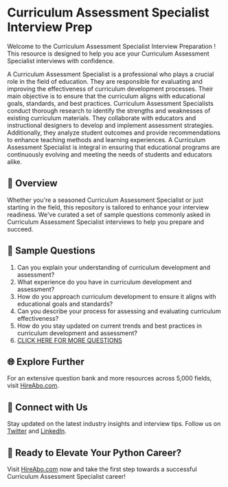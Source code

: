 # Curriculum Assessment Specialist Interview Prep

Welcome to the Curriculum Assessment Specialist Interview Preparation ! This resource is designed to help you ace your Curriculum Assessment Specialist interviews with confidence.

A Curriculum Assessment Specialist is a professional who plays a crucial role in the field of education. They are responsible for evaluating and improving the effectiveness of curriculum development processes. Their main objective is to ensure that the curriculum aligns with educational goals, standards, and best practices. Curriculum Assessment Specialists conduct thorough research to identify the strengths and weaknesses of existing curriculum materials. They collaborate with educators and instructional designers to develop and implement assessment strategies. Additionally, they analyze student outcomes and provide recommendations to enhance teaching methods and learning experiences. A Curriculum Assessment Specialist is integral in ensuring that educational programs are continuously evolving and meeting the needs of students and educators alike.

## 🚀 Overview

Whether you're a seasoned Curriculum Assessment Specialist or just starting in the field, this repository is tailored to enhance your interview readiness. We've curated a set of sample questions commonly asked in Curriculum Assessment Specialist interviews to help you prepare and succeed.

## 📝 Sample Questions

1. Can you explain your understanding of curriculum development and assessment?
2. What experience do you have in curriculum development and assessment?
3. How do you approach curriculum development to ensure it aligns with educational goals and standards?
4. Can you describe your process for assessing and evaluating curriculum effectiveness?
5. How do you stay updated on current trends and best practices in curriculum development and assessment?
6. [CLICK HERE FOR MORE QUESTIONS](https://hireabo.com/job/4_4_20/Curriculum%20Assessment%20Specialist)

## 🌐 Explore Further

For an extensive question bank and more resources across 5,000 fields, visit [HireAbo.com](https://www.hireabo.com).

## 📱 Connect with Us

Stay updated on the latest industry insights and interview tips. Follow us on [Twitter](https://twitter.com/hireabo) and [LinkedIn](https://www.linkedin.com/in/hire-abo-3609972a8/).

## 🚀 Ready to Elevate Your Python Career?

Visit [HireAbo.com](https://www.hireabo.com) now and take the first step towards a successful Curriculum Assessment Specialist career!